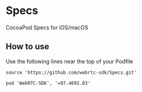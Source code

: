 # Specs

CocoaPod Specs for iOS/macOS

## How to use

Use the following lines near the top of your Podfile

```podspec
source 'https://github.com/webrtc-sdk/Specs.git'
```

```podspec
pod 'WebRTC-SDK', '=97.4692.03'
```
